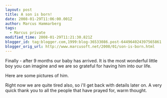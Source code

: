 ```yaml
---
layout: post
title: A son is born!
date: 2008-01-29T11:06:00.001Z
author: Marcus Hammarberg
tags:
  - Marcus private
modified_time: 2008-01-29T11:21:30.821Z
blogger_id: tag:blogger.com,1999:blog-36533086.post-644964024397565861
blogger_orig_url: http://www.marcusoft.net/2008/01/son-is-born.html
---
```


Finally - after 9 months our baby has arrived. It is the most wonderful little boy you can imagine and we are so grateful for having him into our life.

Here are some pictures of him.

Right now we are quite tired also, so i'll get back with details later on. A very quick thank you to all the people that have prayed for, warm thought.
